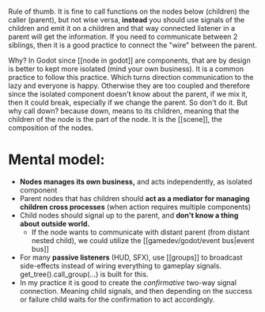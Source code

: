 Rule of thumb.
It is fine to call functions on the nodes below (children) the caller (parent),
but not wise versa, **instead** you should use signals of the children and emit it on a children and that way connected listener in a parent will get the information.
If you need to communicate between 2 siblings, then it is a good practice to connect the "wire" between the parent.

Why?
In Godot since [[node in godot]] are components, that are by design is better to kept more isolated (mind your own business). It is a common practice to follow this practice. Which turns direction communication to the lazy and everyone is happy. Otherwise they are too coupled and therefore since the isolated component doesn't know about the parent, if we mix it, then it could break, especially if we change the parent. So don't do it.
But why call down? because down, means to its children, meaning that the children of the node is the part of the node. It is the [[scene]], the composition of the nodes.

# Mental model:
- **Nodes manages its own business,** and acts independently, as isolated component
- Parent nodes that has children should **act as a mediator for managing children cross processes** (when action requires multiple components)
- Child nodes should signal up to the parent, and **don't know a thing about outside world.**
	- If the node wants to communicate with distant parent (from distant nested child), we could utilize the [[gamedev/godot/event bus|event bus]]
- For many **passive listeners** (HUD, SFX), use [[groups]] to broadcast side-effects instead of wiring everything to gameplay signals. get_tree().call_group(...) is built for this.
- In my practice it is good to create the *confirmative* two-way signal connection. Meaning child signals, and then depending on the success or failure child waits for the confirmation to act accordingly.